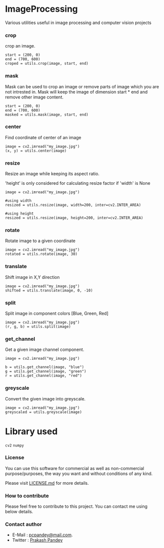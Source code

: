 # ImageProcessing
Various utilities useful in image processing and computer vision projects

### crop
crop an image.

```
start = (200, 0)
end = (700, 600)
croped = utils.crop(image, start, end)
```

### mask
Mask can be used to crop an image or remove parts of image which you are not intrested in.
Mask will keep the image of dimension start * end and remove other image content.

```
start = (200, 0)
end = (700, 600)
masked = utils.mask(image, start, end)
```

### center
Find coordinate of center of an image

```
image = cv2.imread("my_image.jpg")
(x, y) = utils.center(image)
```

### resize
Resize an image while keeping its aspect ratio. 

'height' is only considered for calculating resize factor if 'width' is None

```
image = cv2.imread("my_image.jpg")

#using width
resized = utils.resize(image, width=200, inter=cv2.INTER_AREA)

#using height
resized = utils.resize(image, height=200, inter=cv2.INTER_AREA)

```

### rotate
Rotate image to a given coordinate

```
image = cv2.imread("my_image.jpg")
rotated = utils.rotate(image, 30)
```

### translate
Shift image in X,Y direction

```
image = cv2.imread("my_image.jpg")
shifted = utils.translate(image, 0, -10)
```

### split
Split image in component colors [Blue, Green, Red]

```
image = cv2.imread("my_image.jpg")
(r, g, b) = utils.split(image)
```

### get_channel
Get a given image channel component.

```
image = cv2.imread("my_image.jpg")

b = utils.get_channel(image, "blue")
g = utils.get_channel(image, "green")
r = utils.get_channel(image, "red")
``` 

### greyscale
Convert the given image into greyscale.

```
image = cv2.imread("my_image.jpg")
greyscaled = utils.greyscale(image)
```

# Library used
```cv2```
```numpy```

### License
You can use this software for commercial as well as non-commercial purpose/purposes, the way you want and without conditions of any kind.

Please visit [LICENSE.md](LICENSE.md) for more details.

### How to contribute
Please feel free to contribute to this project. You can contact me using below details.

### Contact author
- E-Mail : pcpandey@mail.com.
- Twitter : [Prakash Pandey](http://www.twitter.com/pandaypc)
